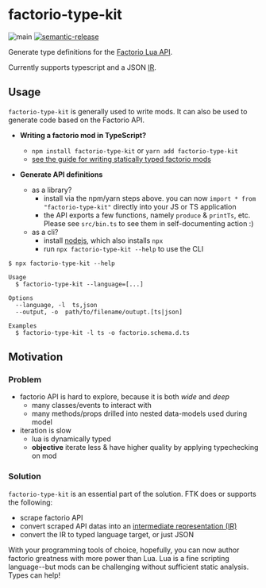 # factorio-type-kit

![main](https://github.com/cdaringe/factorio-type-kit/workflows/main/badge.svg)
[![semantic-release](https://img.shields.io/badge/%20%20%F0%9F%93%A6%F0%9F%9A%80-semantic--release-e10079.svg)](https://github.com/semantic-release/semantic-release)

Generate type definitions for the [Factorio Lua API](https://lua-api.factorio.com/latest/).

Currently supports typescript and a JSON [IR](<https://en.wikipedia.org/wiki/Intermediate_representation#:~:text=An%20intermediate%20representation%20(IR)%20is,such%20as%20optimization%20and%20translation.>).

## Usage

`factorio-type-kit` is generally used to write mods. It can also be used to generate code based on the Factorio API.

- **Writing a factorio mod in TypeScript?**

  - `npm install factorio-type-kit` or `yarn add factorio-type-kit`
  - [see the guide for writing statically typed factorio mods](./docs/typescript-guide.md)

- **Generate API definitions**
  - as a library?
    - install via the npm/yarn steps above. you can now `import * from "factorio-type-kit"` directly into your JS or TS application
    - the API exports a few functions, namely `produce` & `printTs`, etc. Please see `src/bin.ts` to see them in self-documenting action :)
  - as a cli?
    - install [nodejs](https://nodejs.org/), which also installs `npx`
    - run `npx factorio-type-kit --help` to use the CLI

```
$ npx factorio-type-kit --help

Usage
  $ factorio-type-kit --language=[...]

Options
  --language, -l  ts,json
  --output, -o  path/to/filename/outupt.[ts|json]

Examples
  $ factorio-type-kit -l ts -o factorio.schema.d.ts
```

## Motivation

### Problem

- factorio API is hard to explore, because it is both _wide_ and _deep_
  - many classes/events to interact with
  - many methods/props drilled into nested data-models used during model
- iteration is slow
  - lua is dynamically typed
  - **objective** iterate less & have higher quality by applying typechecking on mod

### Solution

`factorio-type-kit` is an essential part of the solution. FTK does or supports the following:

- scrape factorio API
- convert scraped API datas into an [intermediate representation (IR)](<https://en.wikipedia.org/wiki/Intermediate_representation#:~:text=An%20intermediate%20representation%20(IR)%20is,such%20as%20optimization%20and%20translation.>)
- convert the IR to typed language target, or just JSON

With your programming tools of choice, hopefully, you can now author factorio greatness with more power than Lua. Lua is a fine scripting language--but mods can be challenging without sufficient static analysis. Types can help!
